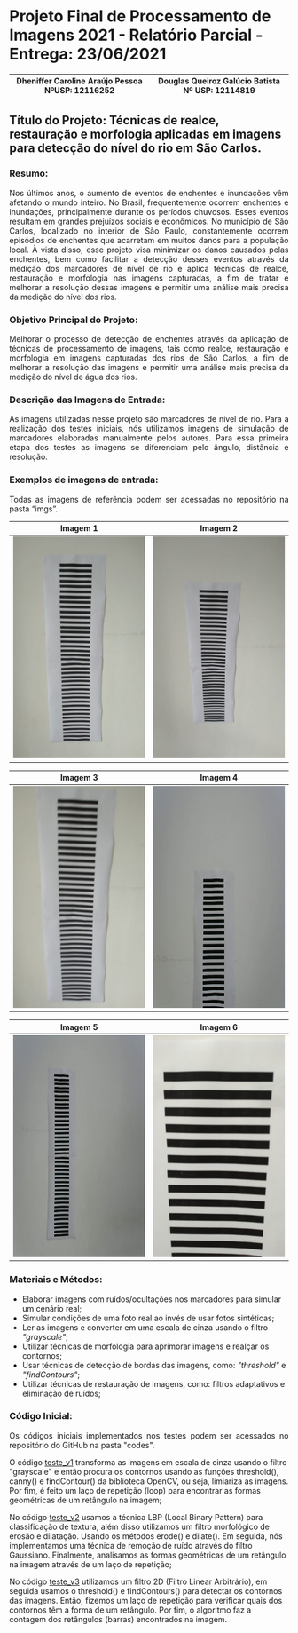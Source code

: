 # Projeto Final de Processamento de Imagens 2021 - Relatório Parcial - Entrega: 23/06/2021


Dheniffer Caroline Araújo Pessoa NºUSP: 12116252 |Douglas Queiroz Galúcio Batista Nº USP: 12114819
:------------------------------:|:------------------------------:

## Título do Projeto: Técnicas de realce, restauração e morfologia aplicadas em imagens para detecção do nível do rio em São Carlos.

  
### Resumo:

<p align="justify">
Nos últimos anos, o aumento de eventos de enchentes e inundações vêm afetando o mundo inteiro. No Brasil, frequentemente ocorrem enchentes e inundações, principalmente durante os períodos chuvosos. Esses eventos resultam em grandes prejuízos sociais e econômicos. No município de São Carlos, localizado no interior de São Paulo, constantemente ocorrem episódios de enchentes que acarretam em muitos danos para a população local. À vista disso, esse projeto visa minimizar os danos causados pelas enchentes, bem como facilitar a detecção desses eventos através da medição dos marcadores de nível de rio e aplica técnicas de realce, restauração e morfologia nas imagens capturadas, a fim de tratar e melhorar a resolução dessas imagens e permitir uma análise mais precisa da medição do nível dos rios.
</p>

### Objetivo Principal do Projeto:

<p align="justify">
Melhorar o processo de detecção de enchentes através da aplicação de técnicas de processamento de imagens, tais como realce, restauração e morfologia em imagens capturadas dos rios de São Carlos, a fim de  melhorar a resolução das imagens e permitir uma análise mais precisa da medição do nível de água dos rios. 
</p>

### Descrição das Imagens de Entrada:

<p align="justify">
As imagens utilizadas nesse projeto são marcadores de nível de rio. Para a realização dos testes iniciais, nós utilizamos imagens de simulação de marcadores elaboradas manualmente pelos autores. Para essa primeira etapa dos testes as imagens se diferenciam pelo ângulo, distância e resolução. 
</p>

### Exemplos de imagens de entrada:

<p align="justify">
Todas as imagens de referência podem ser acessadas no repositório <https://github.com/dhenifferraujo/ImageProcessing_SCC5830-2021/tree/main/Projeto_Final> na pasta “imgs”.
</p>

Imagem 1 |Imagem 2
:------------------------------:|:------------------------------:
<img src="https://github.com/dhenifferraujo/ImageProcessing_SCC5830-2021/blob/main/Projeto_Final/imgs/teste1.jpeg" width="400" height="400"> | <img src="https://github.com/dhenifferraujo/ImageProcessing_SCC5830-2021/blob/main/Projeto_Final/imgs/teste2.jpeg" width="400" height="400"> 

Imagem 3 |Imagem 4
:-------------------------:|:-------------------------:
<img src="https://github.com/dhenifferraujo/ImageProcessing_SCC5830-2021/blob/main/Projeto_Final/imgs/teste3.jpeg" width="400" height="400"> | <img src="https://github.com/dhenifferraujo/ImageProcessing_SCC5830-2021/blob/main/Projeto_Final/imgs/teste4.jpeg" width="400" height="400">

Imagem 5|Imagem 6  
:-------------------------:|:-------------------------:
<img src="https://github.com/dhenifferraujo/ImageProcessing_SCC5830-2021/blob/main/Projeto_Final/imgs/teste5.jpeg" width="400" height="400">  |  <img src="https://github.com/dhenifferraujo/ImageProcessing_SCC5830-2021/blob/main/Projeto_Final/imgs/teste7.jpeg" width="400" height="400">


### Materiais e Métodos:
- Elaborar imagens com ruídos/ocultações nos marcadores para simular um cenário real;
- Simular condições de uma foto real ao invés de usar fotos sintéticas;
- Ler as imagens e converter em uma escala de cinza usando o filtro *"grayscale"*;
- Utilizar técnicas de morfologia para aprimorar imagens e realçar os contornos;
- Usar técnicas de detecção de bordas das imagens, como: *"threshold"* e *"findContours"*;
- Utilizar técnicas de restauração de imagens, como: filtros adaptativos e eliminação de ruídos;

### Código Inicial:

<p align="justify">
Os códigos iniciais implementados nos testes podem ser acessados no repositório do GitHub <https://github.com/dhenifferraujo/ImageProcessing_SCC5830-2021/tree/main/Projeto_Final> na pasta "codes".
</p>


<p align="justify">
  
O código [teste_v1](https://github.com/dhenifferraujo/ImageProcessing_SCC5830-2021/blob/main/Projeto_Final/codes/teste_v1.py) transforma as imagens em escala de cinza usando o filtro "grayscale" e então procura os contornos usando as funções threshold(), canny() e findContour() da biblioteca OpenCV, ou seja, limiariza as imagens. Por fim, é feito um laço de repetição (loop) para encontrar as formas geométricas de um retângulo na imagem;
  
</p>
 
  
<p align="justify">
  
No código [teste_v2](https://github.com/dhenifferraujo/ImageProcessing_SCC5830-2021/blob/main/Projeto_Final/codes/teste_v2.py) usamos a técnica  LBP (Local Binary Pattern) para classificação de textura, além disso utilizamos um filtro morfológico de erosão e dilatação. Usando os métodos erode() e dilate(). Em seguida, nós implementamos uma técnica de remoção de ruído através do filtro Gaussiano. Finalmente, analisamos as formas geométricas de um retângulo na imagem através de um laço de repetição;
  
</p>

<p align="justify">
  
No código [teste_v3](https://github.com/dhenifferraujo/ImageProcessing_SCC5830-2021/blob/main/Projeto_Final/codes/teste_v3.py) utilizamos um filtro 2D (Filtro Linear Arbitrário), em seguida usamos o threshold() e findContours() para detectar os contornos das imagens. Então, fizemos um laço de repetição para verificar quais dos contornos têm a forma de um retângulo. Por fim, o algoritmo faz a contagem dos retângulos (barras) encontrados na imagem. 
  
</p>
